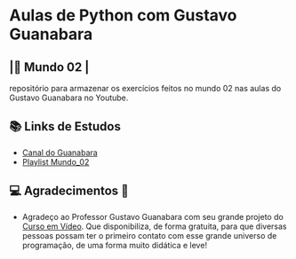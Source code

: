 
# Aulas de Python com Gustavo Guanabara
## |🐍 Mundo 02 |

repositório para armazenar os exercícios feitos no mundo 02 nas aulas do Gustavo Guanabara no Youtube. 

## 📚 Links de Estudos
- [Canal do Guanabara](https://www.youtube.com/@CursoemVideo)
- [Playlist Mundo_02](https://www.youtube.com/watch?v=nJkVHusJp6E&list=PLHz_AreHm4dk_nZHmxxf_J0WRAqy5Czye)




## 💻 Agradecimentos 🖖
- Agradeço ao Professor Gustavo Guanabara com seu grande projeto do  [Curso em Vídeo](https://www.cursoemvideo.com/). Que disponibiliza, de forma gratuita, para que diversas pessoas possam ter o primeiro contato com esse grande universo de programação, de uma forma muito didática e leve!
